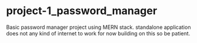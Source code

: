 # project-1_password_manager
Basic password manager project using MERN stack. standalone application does not any kind of internet to work for now building on this so be patient.
